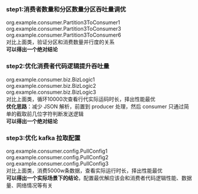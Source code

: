 ### step1:消费者数量和分区数量分区吞吐量调优
org.example.consumer.Partition3ToConsumer1 \
org.example.consumer.Partition3ToConsumer3 \
org.example.consumer.Partition3ToConsumer6 \
对比上面类，验证分区和消费数量并行度的关系 \
**可以得出一个绝对结论**

### step2:优化消费者代码逻辑提升吞吐量
org.example.consumer.biz.BizLogic1 \
org.example.consumer.biz.BizLogic2 \
org.example.consumer.biz.BizLogic3 \
对比上面类，循环10000次查看行代实际运码时长，择出性能最优 \
**优化思路**：减少 JSON 解析，前置到 producer 处理，然后 consumer 只通过简单的截取前几位字符判断发送逻辑 \
**可以得出一个绝对结论**

### step3:优化 kafka 拉取配置
org.example.consumer.config.PullConfig1 \
org.example.consumer.config.PullConfig2 \
org.example.consumer.config.PullConfig3 \
对比上面类，消费5000w条数据，查看实际运行时长，择出性能最优 \
**可以得出一个实际场景下的结论**，配置最优解应该会和消费者代码逻辑性能、数据量、网络情况等有关

